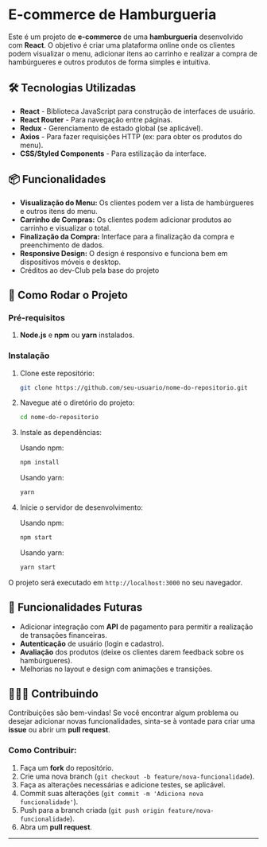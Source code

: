 # E-commerce de Hamburgueria

Este é um projeto de **e-commerce** de uma **hamburgueria** desenvolvido com **React**. O objetivo é criar uma plataforma online onde os clientes podem visualizar o menu, adicionar itens ao carrinho e realizar a compra de hambúrgueres e outros produtos de forma simples e intuitiva.

## 🛠 Tecnologias Utilizadas

- **React** - Biblioteca JavaScript para construção de interfaces de usuário.
- **React Router** - Para navegação entre páginas.
- **Redux** - Gerenciamento de estado global (se aplicável).
- **Axios** - Para fazer requisições HTTP (ex: para obter os produtos do menu).
- **CSS/Styled Components** - Para estilização da interface.

## 📦 Funcionalidades

- **Visualização do Menu:** Os clientes podem ver a lista de hambúrgueres e outros itens do menu.
- **Carrinho de Compras:** Os clientes podem adicionar produtos ao carrinho e visualizar o total.
- **Finalização da Compra:** Interface para a finalização da compra e preenchimento de dados.
- **Responsive Design:** O design é responsivo e funciona bem em dispositivos móveis e desktop.
- Créditos ao dev-Club pela base do projeto

## 🚀 Como Rodar o Projeto

### Pré-requisitos

1. **Node.js** e **npm** ou **yarn** instalados.

### Instalação

1. Clone este repositório:

   ```bash
   git clone https://github.com/seu-usuario/nome-do-repositorio.git
   ```

2. Navegue até o diretório do projeto:

   ```bash
   cd nome-do-repositorio
   ```

3. Instale as dependências:

   Usando npm:
   ```bash
   npm install
   ```

   Usando yarn:
   ```bash
   yarn
   ```

4. Inicie o servidor de desenvolvimento:

   Usando npm:
   ```bash
   npm start
   ```

   Usando yarn:
   ```bash
   yarn start
   ```

O projeto será executado em `http://localhost:3000` no seu navegador.

## 🌟 Funcionalidades Futuras

- Adicionar integração com **API** de pagamento para permitir a realização de transações financeiras.
- **Autenticação** de usuário (login e cadastro).
- **Avaliação** dos produtos (deixe os clientes darem feedback sobre os hambúrgueres).
- Melhorias no layout e design com animações e transições.

## 🧑‍🤝‍🧑 Contribuindo

Contribuições são bem-vindas! Se você encontrar algum problema ou desejar adicionar novas funcionalidades, sinta-se à vontade para criar uma **issue** ou abrir um **pull request**.

### Como Contribuir:

1. Faça um **fork** do repositório.
2. Crie uma nova branch (`git checkout -b feature/nova-funcionalidade`).
3. Faça as alterações necessárias e adicione testes, se aplicável.
4. Commit suas alterações (`git commit -m 'Adiciona nova funcionalidade'`).
5. Push para a branch criada (`git push origin feature/nova-funcionalidade`).
6. Abra um **pull request**.

----
